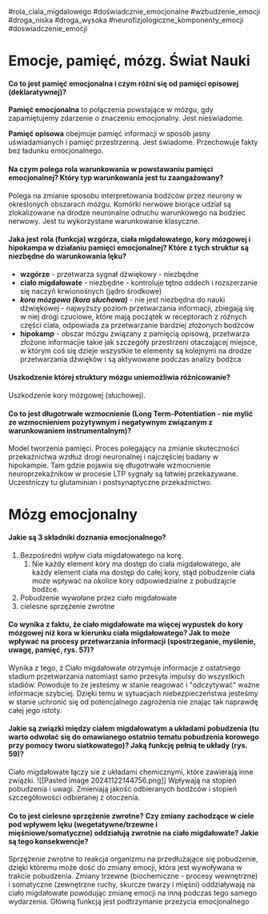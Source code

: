 #rola_ciala_migdalowego #doświadcznie_emocjonalne #wzbudzenie_emocji #droga_niska #droga_wysoka #neurofizjologiczne_komponenty_emocji #doswiadczenie_emocji
# Emocje, pamięć, mózg. Świat Nauki
#### Co to jest **pamięć emocjonalna** i czym różni się od **pamięci opisowej** (deklaratywnej)?
**Pamięć emocjonalna** to połączenia powstające w mózgu, gdy zapamiętujemy zdarzenie o znaczeniu emocjonalny. Jest nieświadome. 

**Pamięć opisowa** obejmuje pamięć informacji w sposób jasny uświadamianych i pamięć przestrzenną. Jest świadome. Przechowuje fakty bez ładunku emocjonalnego.

#### Na czym polega rola **warunkowania** w powstawaniu pamięci emocjonalnej? Który typ warunkowania jest tu zaangażowany?
Polega na zmianie sposobu interpretowania bodźców przez neurony w określonych obszarach mózgu. Komórki nerwowe biorące udział są zlokalizowane na drodze neuronalne odruchu warunkowego na bodziec nerwowy. Jest tu wykorzystane warunkowanie klasyczne.

#### Jaka jest rola (funkcja) **wzgórza, ciała migdałowatego, kory mózgowej i hipokampa** w działaniu pamięci emocjonalnej? Które z tych struktur są **niezbędne** do warunkowania lęku?
- **wzgórze** - przetwarza sygnał dźwiękowy - niezbędne
- **ciało migdałowate** - niezbędne - kontroluje tętno oddech i rozszerzanie się naczyń krwionośnych (jądro środkowe)
- ***kora mózgowa (kora słuchowa)*** - nie jest niezbędna do nauki dźwiękowej - najwyższy poziom przetwarzania informacji, zbiegają się w niej drogi czuciowe, które mają początek w receptorach z różnych części ciała, odpowiada za przetwarzanie bardziej złożonych bodźców
- **hipokamp** - obszar mózgu związany z pamięcią opisową, przetwarza złożone informacjie takie jak szczegóły przestrzeni otaczającej miejsce, w którym coś się dzieje
wszystkie te elementy są kolejnymi na drodze przetwarzania dźwięków i są aktywowane podczas analizy bodźca

#### Uszkodzenie której struktury mózgu uniemożliwia **różnicowanie**?
Uszkodzenie kory mózgowej (słuchowej).

#### Co to jest **długotrwałe wzmocnienie** (Long Term-Potentiation - nie mylić ze wzmocnieniem pozytywnym i negatywnym związanym z warunkowaniem instrumentalnym)?
Model tworzenia pamięci. Proces polegający na zmianie skuteczności przekaźnictwa wzdłuż drogi neuronalnej i najczęściej badany w hipokampie. Tam gdzie pojawia się długotrwałe wzmocnienie neuroprzekaźników w procesie LTP sygnały są łatwiej przekazywane. Uczestniczy tu glutaminian i postsynaptyczne przekaźnictwo. 
# Mózg emocjonalny
#### Jakie są 3 składniki doznania emocjonalnego?
1. Bezpośredni wpływ ciała migdałowatego na korę. 
	1. Nie każdy element kory ma dostęp do ciała migdałowatego, ale każdy element ciała ma dostęp do całej kory, stąd pobudzenie ciała może wpływać na okolice kory odpowiedzialne z pobudzajcie bodźce.
2. Pobudzenie wywołane przez ciało migdałowate
3. cielesne sprzężenie zwrotne

#### Co wynika z faktu, że ciało migdałowate ma więcej wypustek do kory mózgowej niż kora w kierunku ciała migdałowatego? Jak to może wpływać na procesy przetwarzania informacji (spostrzeganie, myślenie, uwagę, pamięć, rys. 57)? 
Wynika z tego, ż Ciało migdałowate otrzymuje informacje z ostatniego stadium przetwarzania natomiast samo przesyła impulsy do wszystkich stadiów.
Powoduje to że jesteśmy w stanie reagować i "odczytywać" ważne informacje szybciej. Dzięki temu w sytuacjach niebezpieczeństwa jesteśmy w stanie uchronić się od potencjalnego zagrożenia nie znając tak naprawdę całej jego istoty.
#### Jakie są związki między ciałem migdałowatym a układami pobudzenia (tu warto odwołać się do omawianego ostatnio tematu pobudzenia korowego przy pomocy tworu siatkowatego)? Jaką funkcję pełnią te układy (rys. 59)?
Ciało migdałowate łączy sie z układami chemicznymi, które zawierają inne związki. 
![[Pasted image 20241122144756.png]]
Wpływają na stopień pobudzenia i uwagi. Zmieniają jakość odbieranych bodźców i stopień szczegółowości odbieranej z otoczenia.
#### Co to jest cielesne sprzężenie zwrotne? Czy zmiany zachodzące w ciele pod wpływem lęku (wegetatywne/trzewne i mięśniowe/somatyczne) oddziałują zwrotnie na ciało migdałowate? Jakie są tego konsekwencje?
Sprzężenie zwrotne to reakcja organizmu na przedłużające się pobudzenie, dzięki któremu może dość do zmiany emocji, która jest wywoływana w trakcie pobudzenia. 
Zmiany trzewne (biochemiczne - procesy wewnętrzne) i somatyczne (zewnętrzne ruchy, skurcze twarzy i mięśni) oddziaływają na  ciało migdałowate powodując zmianę emocji na inną podczas tego samego wydarzenia.
Główną funkcją jest podtrzymanie przeżycia emocjonalnego 

